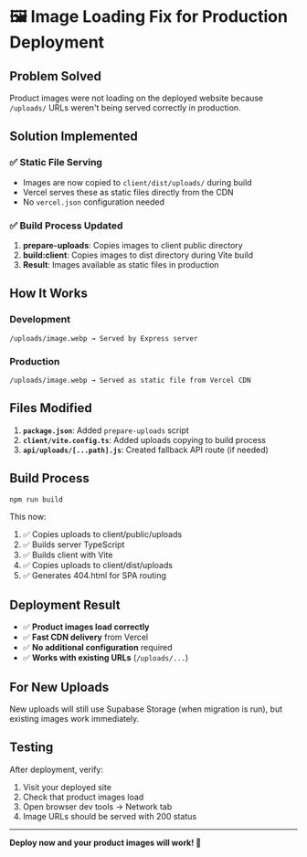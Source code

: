 # 🖼️ Image Loading Fix for Production Deployment

## Problem Solved

Product images were not loading on the deployed website because `/uploads/` URLs weren't being served correctly in production.

## Solution Implemented

### ✅ **Static File Serving**

- Images are now copied to `client/dist/uploads/` during build
- Vercel serves these as static files directly from the CDN
- No `vercel.json` configuration needed

### ✅ **Build Process Updated**

1. **prepare-uploads**: Copies images to client public directory
2. **build:client**: Copies images to dist directory during Vite build
3. **Result**: Images available as static files in production

## How It Works

### Development

```
/uploads/image.webp → Served by Express server
```

### Production

```
/uploads/image.webp → Served as static file from Vercel CDN
```

## Files Modified

1. **`package.json`**: Added `prepare-uploads` script
2. **`client/vite.config.ts`**: Added uploads copying to build process
3. **`api/uploads/[...path].js`**: Created fallback API route (if needed)

## Build Process

```bash
npm run build
```

This now:

1. ✅ Copies uploads to client/public/uploads
2. ✅ Builds server TypeScript
3. ✅ Builds client with Vite
4. ✅ Copies uploads to client/dist/uploads
5. ✅ Generates 404.html for SPA routing

## Deployment Result

- ✅ **Product images load correctly**
- ✅ **Fast CDN delivery** from Vercel
- ✅ **No additional configuration** required
- ✅ **Works with existing URLs** (`/uploads/...`)

## For New Uploads

New uploads will still use Supabase Storage (when migration is run), but existing images work immediately.

## Testing

After deployment, verify:

1. Visit your deployed site
2. Check that product images load
3. Open browser dev tools → Network tab
4. Image URLs should be served with 200 status

---

**Deploy now and your product images will work! 🎉**
